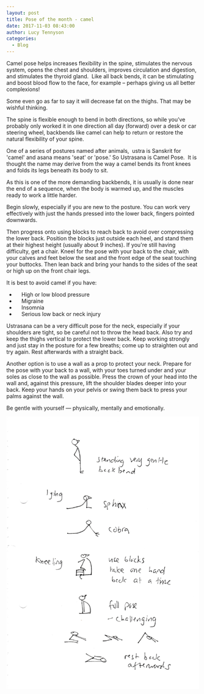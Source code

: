 ```yaml
---
layout: post
title: Pose of the month - camel
date: 2017-11-03 08:43:00
author: Lucy Tennyson
categories:
  - Blog
---
```



Camel pose helps increases flexibility in the spine, stimulates the nervous system, opens the chest and shoulders, improves circulation and digestion, and stimulates the thyroid gland.&nbsp; Like all back bends, it can be stimulating and boost blood flow to the face, for example – perhaps giving us all better complexions!

Some even go as far to say it will decrease fat on the thighs. That may be wishful thinking.

The spine is flexible enough to bend in both directions, so while you’ve probably only worked it in one direction all day (forward) over a desk or car steering wheel, backbends like camel can help to return or restore the natural flexibility of your spine.

One of a series of postures named after animals,&nbsp; ustra is Sanskrit for 'camel' and asana means 'seat' or 'pose.' So Ustrasana is Camel Pose. &nbsp;It is thought the name may derive from the way a camel bends its front knees and folds its legs beneath its body to sit.

As this is one of the more demanding backbends, it is usually is done near the end of a sequence, when the body is warmed up, and the muscles ready to work a little harder.

Begin slowly, especially if you are new to the posture. You can work very effectively with just the hands pressed into the lower back, fingers pointed downwards.&nbsp;

Then progress onto using blocks to reach back to avoid over compressing the lower back. Position the blocks just outside each heel, and stand them at their highest height (usually about 9 inches). If you're still having difficulty, get a chair. Kneel for the pose with your back to the chair, with your calves and feet below the seat and the front edge of the seat touching your buttocks. Then lean back and bring your hands to the sides of the seat or high up on the front chair legs.

It is best to avoid camel if you have:

* &nbsp; &nbsp; High or low blood pressure
* &nbsp; &nbsp; Migraine
* &nbsp; &nbsp; Insomnia
* &nbsp; &nbsp; Serious low back or neck injury

Ustrasana can be a very difficult pose for the neck, especially if your shoulders are tight, so be careful not to throw the head back. Also try and keep the thighs vertical to protect the lower back. Keep working strongly and just stay in the posture for a few breaths; come up to straighten out and try again. Rest afterwards with a straight back.

Another option is to use a wall as a prop to protect your neck. Prepare for the pose with your back to a wall, with your toes turned under and your soles as close to the wall as possible. Press the crown of your head into the wall and, against this pressure, lift the shoulder blades deeper into your back. Keep your hands on your pelvis or swing them back to press your palms against the wall.

Be gentle with yourself — physically, mentally and emotionally.

![](/uploads/versions/yogablog3nov---x----1748-2472x---.jpg)